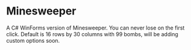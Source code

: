 # Minesweeper
A C# WinForms version of Minesweeper. You can never lose on the first click. Default is 16 rows by 30 columns with 99 bombs, will be adding custom options soon.
